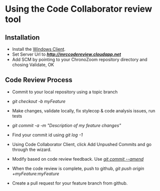 # Using the Code Collaborator review tool #

## Installation ##

- Install the [Windows Client](http://support.smartbear.com/downloads/codecollaborator/installers-7-0/).
- Set Server Url to ***http://mrccodereview.cloudapp.net***
- Add SCM by pointing to your ChronoZoom repository directory and chosing Validate, OK

## Code Review Process ##

- Commit to your local repository using a topic branch
 - *git checkout -b myFeature*
 - Make changes, validate locally, fix stylecop & code analysis issues, run tests
 - *git commit -a -m "Description of my feature changes"*
 - Find your commit id using *git log -1*
 
- Using Code Collaborator Client, click Add Unpushed Commits and go through the wizard.
- Modify based on code review feedback.  Use [*git commit --amend*](http://nathanhoad.net/git-amend-your-last-commit)
- When the code review is complete, push to github, *git push origin +myFeature:myFeature*
- Create a pull request for your feature branch from github.